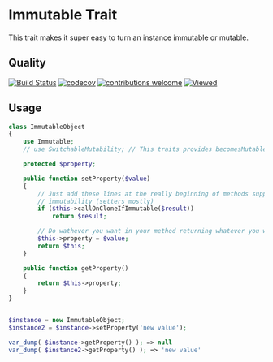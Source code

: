 # Immutable Trait
This trait makes it super easy to turn an instance immutable or mutable.

## Quality
[![Build Status](https://travis-ci.org/jclaveau/php-immutable-trait.png?branch=master)](https://travis-ci.org/jclaveau/php-immutable-trait)
[![codecov](https://codecov.io/gh/jclaveau/php-immutable-trait/branch/master/graph/badge.svg)](https://codecov.io/gh/jclaveau/php-immutable-trait)
[![contributions welcome](https://img.shields.io/badge/contributions-welcome-brightgreen.svg?style=flat)](https://github.com/jclaveau/php-immutable-trait/issues)
[![Viewed](http://hits.dwyl.com/jclaveau/php-immutable-trait.svg)](http://hits.dwyl.com/jclaveau/php-immutable-trait)


## Usage
```php
class ImmutableObject
{
    use Immutable;
    // use SwitchableMutability; // This traits provides becomesMutable() and becomesImmutable()

    protected $property;

    public function setProperty($value)
    {
        // Just add these lines at the really beginning of methods supporting
        // immutability (setters mostly)
        if ($this->callOnCloneIfImmutable($result))
            return $result;

        // Do wathever you want in your method returning whatever you want else
        $this->property = $value;
        return $this;
    }

    public function getProperty()
    {
        return $this->property;
    }
}


$instance = new ImmutableObject;
$instance2 = $instance->setProperty('new value');

var_dump( $instance->getProperty() ); => null
var_dump( $instance2->getProperty() ); => 'new value'
```
